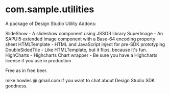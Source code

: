 com.sample.utilities
==============================

A package of Design Studio Utility Addons:

SlideShow - A slideshow component using JSSOR library
SuperImage - An SAPUI5 extended Image component with a Base-64 encoding property sheet
HTMLTemplate - HTML and JavaScript inject for pre-SDK prototyping
DoubleSidedTile - Like HTMLTemplate, but it flips, because it's fun.
HighCharts - Highcharts Chart wrapper - Be sure you have a Highcharts license if you use in production

Free as in free beer.

mike.howles @ gmail.com if you want to chat about Design Studio SDK goodness.
